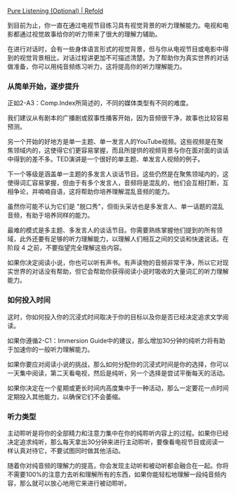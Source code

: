 [Pure Listening (Optional) | Refold](https://refold.la/roadmap/stage-2/c/pure-listening)

到目前为止，你一直在通过电视节目练习具有视觉背景的听力理解能力。电视和电影都通过视觉故事给你的听力带来了很大的理解力辅助。

在进行对话时，会有一些身体语言形式的视觉背景，但与你从电视节目或电影中得到的视觉背景相比，对话过程讲更加不可描述清楚。为了帮助你为真实世界的对话做准备，你可以用纯音频练习听力，这将提高你的听力理解能力。

### 从简单开始，逐步提升

正如2-A3：Comp.Index所简述的，不同的媒体类型有不同的难度。

我们建议从有剧本的广播剧或叙事性播客开始，因为音频很干净，故事也比较容易预测。

另一个开始的好地方是单一主题、单一发言人的YouTube视频。这些视频是在聚焦领域内的，这使得它们更容易掌握，而且所提供的视频背景与你在面对面的谈话中得到的差不多。TED演讲是一个很好的单主题、单发言人视频的例子。

下一个等级是涵盖单一主题的多发言人谈话节目。这些仍然是在聚焦领域内的，这使得词汇容易掌握，但由于有多个发言人，音频将是混乱的，他们会互相打断，互相争论，并喃喃自语，这将帮助你培养理解混乱音频的能力。

虽然你可能不认为它们是 "脱口秀"，但街头采访也是多发言人、单一话题的混乱音频，有助于培养同样的能力。

最难的模式是多主题、多发言人的谈话节目。你需要熟练掌握他们提到的所有领域，此外还要有足够的听力理解能力，以理解人们相互之间的交谈和快速说话。在阶段 4 之前，不要指望完全理解这些内容。

如果你决定阅读小说，你也可以听有声书。有声读物的音频非常干净，所以它对现实世界的对话没有帮助，但它会帮助你获得阅读小说时吸收的大量词汇的听力理解能力。

### 如何投入时间

这时，你如何投入你的沉浸式时间取决于你的目标以及你是否已经决定追求文学阅读。

如果你遵循2-C1：Immersion Guide中的建议，那么增加30分钟的纯听力将有助于加速你的一般听力理解能力。

如果你要应对阅读小说的挑战，那么如何分配你的沉浸式时间是你的选择，你可以一天集中阅读，第二天看电视，然后是纯听，另一个选择是尝试平衡每天的活动。

如果你决定在一个星期或更长时间内高度集中于一种活动，那么一定要花一点时间定期投入其他能力，以确保它们不会萎缩。

### 听力类型

主动聆听是将你的全部精力和注意力集中在你的纯聆听内容上的过程。如果你已经决定追求纯听，那么每天拿出30分钟来进行主动聆听，要像看电视节目或阅读一样认真对待它，不要试图同时做其他活动。

随着你对纯音频的理解力的提高，你会发现主动听和被动听都会融合在一起。你将不需要100%的注意力去听和理解所有的东西，如果你能轻松地理解一段纯音频内容，那么就可以放心地用它来进行被动聆听。